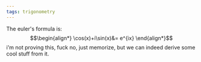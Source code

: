 ```yaml
---
tags: trigonometry
---
```

The euler's formula is:
$$\begin{align*}
\cos(x)+i\sin(x)&= e^{ix}
\end{align*}$$
i'm not proving this, fuck no, just memorize, but we can indeed derive some cool stuff from it.
